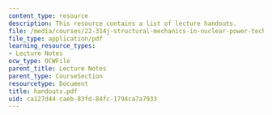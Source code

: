 ```yaml
---
content_type: resource
description: This resource contains a list of lecture handouts.
file: /media/courses/22-314j-structural-mechanics-in-nuclear-power-technology-fall-2006/ca127d44caeb83fd84fc1794ca7a7933_handouts.pdf
file_type: application/pdf
learning_resource_types:
- Lecture Notes
ocw_type: OCWFile
parent_title: Lecture Notes
parent_type: CourseSection
resourcetype: Document
title: handouts.pdf
uid: ca127d44-caeb-83fd-84fc-1794ca7a7933
---
```

